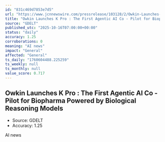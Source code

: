 ```yaml
---
id: "831c469d7853e7d5"
url: "https://www.jcnnewswire.com/pressrelease/103128/2/Owkin-Launches-K-Pro:-The-First-Agentic-AI-Co-Pilot-for-Biopharma-Powered-by-Biological-Reasoning-Mo"
title: "Owkin Launches K Pro : The First Agentic AI Co - Pilot for Biopharma Powered by Biological Reasoning Models"
source: "GDELT"
published_utc: "2025-10-16T07:00:00+00:00"
status: "daily"
accuracy: 1.25
corroborations: 0
meaning: "AI news"
impact: "General"
affected: "General"
ts_daily: "1760604488.225259"
ts_weekly: null
ts_monthly: null
value_score: 0.717
---
```

## Owkin Launches K Pro : The First Agentic AI Co - Pilot for Biopharma Powered by Biological Reasoning Models

- Source: GDELT
- Accuracy: 1.25

AI news

